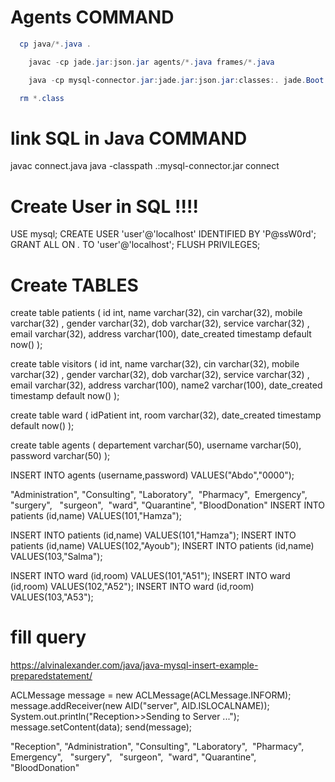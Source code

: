 # Agents COMMAND

```powershell
  cp java/*.java .

	javac -cp jade.jar:json.jar agents/*.java frames/*.java

	java -cp mysql-connector.jar:jade.jar:json.jar:classes:. jade.Boot -agents "server:AdministrateurAgent;reception:ReceptionAgent;consulting:ConsultingAgent;nurseryAgent:NurseryAgent"

  rm *.class

```


# link SQL in Java COMMAND

javac  connect.java
java -classpath .:mysql-connector.jar connect 


# Create User in SQL !!!!

USE mysql;
CREATE USER 'user'@'localhost' IDENTIFIED BY 'P@ssW0rd';
GRANT ALL ON *.* TO 'user'@'localhost';
FLUSH PRIVILEGES;

# Create TABLES


create table patients (
  id int,
  name varchar(32),
  cin varchar(32),
  mobile varchar(32) ,
  gender varchar(32),
  dob varchar(32),
  service varchar(32) ,
  email varchar(32),
  address varchar(100),
  date_created timestamp default now()
);

create table visitors (
  id int,
  name varchar(32),
  cin varchar(32),
  mobile varchar(32) ,
  gender varchar(32),
  dob varchar(32),
  service varchar(32) ,
  email varchar(32),
  address varchar(100),
  name2 varchar(100),
  date_created timestamp default now()
);





create table ward (
  idPatient int,
  room varchar(32),
  date_created timestamp default now()
);


create table agents (
  departement varchar(50),
  username varchar(50),
  password varchar(50)
);


INSERT INTO agents (username,password) VALUES("Abdo","0000");

"Administration",
"Consulting",
"Laboratory", 
"Pharmacy", 
Emergency",  
"surgery",   
"surgeon", 
"ward",
"Quarantine",
"BloodDonation"
INSERT INTO patients (id,name) VALUES(101,"Hamza");




INSERT INTO patients (id,name) VALUES(101,"Hamza");
INSERT INTO patients (id,name) VALUES(102,"Ayoub");
INSERT INTO patients (id,name) VALUES(103,"Salma");

INSERT INTO ward (id,room) VALUES(101,"A51");
INSERT INTO ward (id,room) VALUES(102,"A52");
INSERT INTO ward (id,room) VALUES(103,"A53");


# fill query
https://alvinalexander.com/java/java-mysql-insert-example-preparedstatement/



ACLMessage message = new ACLMessage(ACLMessage.INFORM);
message.addReceiver(new AID("server", AID.ISLOCALNAME));
System.out.println("Reception>>Sending to Server ...");
message.setContent(data);
send(message);



"Reception",
"Administration",
"Consulting",
"Laboratory", 
"Pharmacy", 
Emergency",  
"surgery",   
"surgeon", 
"ward",
"Quarantine",
"BloodDonation"



